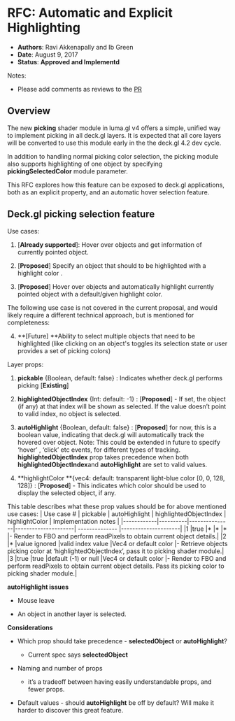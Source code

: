 # RFC: Automatic and Explicit Highlighting

* **Authors**: Ravi Akkenapally and Ib Green
* **Date**: August 9, 2017
* **Status**: **Approved and Implementd**

Notes:
* Please add comments as reviews to the [PR](https://github.com/uber/deck.gl/pull/839)


## Overview

The new **picking** shader module in luma.gl v4 offers a simple, unified way to implement picking in all deck.gl layers. It is expected that all core layers will be converted to use this module early in the the deck.gl 4.2 dev cycle.

In addition to handling normal picking color selection, the picking module also supports highlighting of one object by specifying  **pickingSelectedColor** module parameter.

This RFC explores how this feature can be exposed to deck.gl applications, both as an explicit property, and an automatic hover selection feature.

## Deck.gl picking selection feature

Use cases:

1. [**Already supported**]: Hover over objects and get information of currently pointed object.

2. [**Proposed**] Specify an object that should to be highlighted with a highlight color .

3. [**Proposed**] Hover over objects and automatically highlight currently pointed object with a default/given highlight color.

The following use case is not covered in the current proposal, and would likely require a different technical approach, but is mentioned for completeness:

4. **[Future] **Ability to select multiple objects that need to be highlighted (like clicking on an object's toggles its selection state or user provides a set of picking colors)

Layer props:

1. **pickable** {Boolean, default: false} : Indicates whether deck.gl performs picking [**Existing**]

2. **highlightedObjectIndex** {Int: default: -1} : [**Proposed**] - If set, the object (if any) at that index will be shown as selected. If the value doesn’t point to valid index, no object is selected.

3. **autoHighlight** {Boolean, default: false} : [**Proposed**] for now, this is a boolean value, indicating that deck.gl will automatically track the hovered over object. Note: This could be extended in future to specify ‘hover’ , ‘click’ etc events, for different types of tracking. **highlightedObjectIndex** prop takes precedence when both **highlightedObjectIndex**and **autoHighlight** are set to valid values.

4. **highlightColor **{vec4: default: transparent light-blue color [0, 0, 128, 128]} : [**Proposed**] - This indicates which color should be used to display the selected object, if any.


This table describes what these prop values should be for above mentioned use cases:
| Use case # | pickable | autoHighlight | highlightedObjectIndex | highlightColor | Implementation notes |
|------------|----------|---------------|---------------------| -------------- |---------------------|
|1           |true      |*              |*                    |*               |- Render to FBO and perform readPixels to obtain current object details.|
|2           |*         |value ignored  |valid index value    |Vec4 or default color |- Retrieve objects picking color at ‘highlightedObjectIndex’, pass it to picking shader module.|
|3           |true      |true           |default (-1) or null |Vec4 or default color |- Render to FBO and perform readPixels to obtain current object details. Pass its picking color to picking shader module.|


**autoHighlight issues**

* Mouse leave

* An object in another layer is selected.

**Considerations**

* Which prop should take precedence - **selectedObject** or **autoHighlight**?

    * Current spec says **selectedObject**

* Naming and number of props

    *  it’s a tradeoff between having easily understandable props, and fewer props.

* Default values - should **autoHighlight** be off by default? Will make it harder to discover this great feature.
